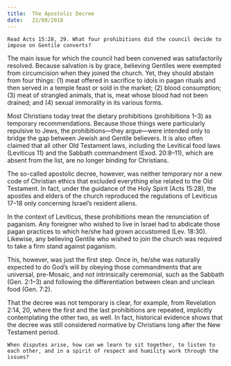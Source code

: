 ```yaml
---
title:  The Apostolic Decree
date:   22/08/2018
---
```


`Read Acts 15:28, 29. What four prohibitions did the council decide to impose on Gentile converts?`

The main issue for which the council had been convened was satisfactorily resolved. Because salvation is by grace, believing Gentiles were exempted from circumcision when they joined the church. Yet, they should abstain from four things: (1) meat offered in sacrifice to idols in pagan rituals and then served in a temple feast or sold in the market; (2) blood consumption; (3) meat of strangled animals, that is, meat whose blood had not been drained; and (4) sexual immorality in its various forms.

Most Christians today treat the dietary prohibitions (prohibitions 1–3) as temporary recommendations. Because those things were particularly repulsive to Jews, the prohibitions—they argue—were intended only to bridge the gap between Jewish and Gentile believers. It is also often claimed that all other Old Testament laws, including the Levitical food laws (Leviticus 11) and the Sabbath commandment (Exod. 20:8–11), which are absent from the list, are no longer binding for Christians.

The so-called apostolic decree, however, was neither temporary nor a new code of Christian ethics that excluded everything else related to the Old Testament. In fact, under the guidance of the Holy Spirit (Acts 15:28), the apostles and elders of the church reproduced the regulations of Leviticus 17–18 only concerning Israel’s resident aliens. 

In the context of Leviticus, these prohibitions mean the renunciation of paganism. Any foreigner who wished to live in Israel had to abdicate those pagan practices to which he/she had grown accustomed (Lev. 18:30). Likewise, any believing Gentile who wished to join the church was required to take a firm stand against paganism. 

This, however, was just the first step. Once in, he/she was naturally expected to do God’s will by obeying those commandments that are universal, pre-Mosaic, and not intrinsically ceremonial, such as the Sabbath (Gen. 2:1–3) and following the differentiation between clean and unclean food (Gen. 7:2).

That the decree was not temporary is clear, for example, from Revelation 2:14, 20, where the first and the last prohibitions are repeated, implicitly contemplating the other two, as well. In fact, historical evidence shows that the decree was still considered normative by Christians long after the New Testament period.

`When disputes arise, how can we learn to sit together, to listen to each other, and in a spirit of respect and humility work through the issues?`